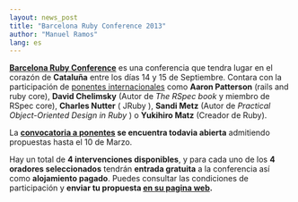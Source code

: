 ```yaml
---
layout: news_post
title: "Barcelona Ruby Conference 2013"
author: "Manuel Ramos"
lang: es
---
```


**[Barcelona Ruby Conference][1]** es una conferencia que tendra lugar
en el corazón de **Cataluña** entre los días 14 y 15 de Septiembre.
Contara con la participación de [ponentes internacionales][2] como
**Aaron Patterson** (rails and ruby core), **David Chelimsky** (Autor de
*The RSpec book* y miembro de RSpec core), **Charles Nutter** ( JRuby ),
**Sandi Metz** (Autor de *Practical Object-Oriented Design in Ruby* ) o
**Yukihiro Matz** (Creador de Ruby).

La **[convocatoria a ponentes][3] se encuentra todavia abierta**
admitiendo propuestas hasta el 10 de Marzo.

Hay un total de **4 intervenciones disponibles**, y para cada uno de los
**4 oradores seleccionados** tendrán **entrada gratuita** a la
conferencia así como **alojamiento pagado**. Puedes consultar las
condiciones de participación y **enviar tu propuesta [en su pagina
web][3].**



[1]: http://baruco.org 
[2]: http://baruco.org/speakers 
[3]: http://baruco.org/call_for_papers 
